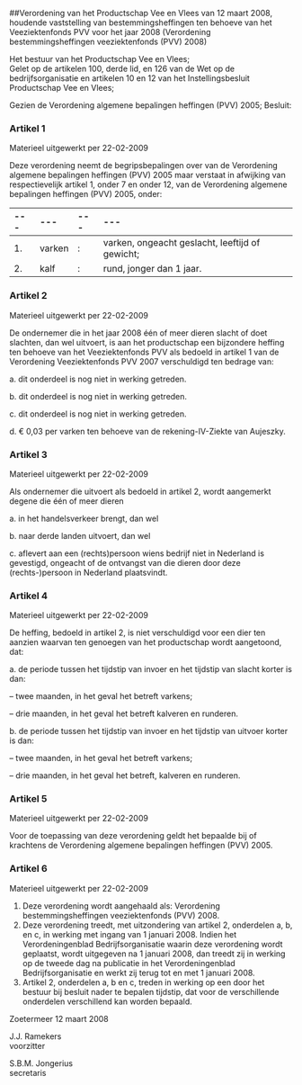 <meta http-equiv='Content-Type' content='text/html; charset=utf-8' />

##Verordening van het Productschap Vee en Vlees van 12 maart 2008, houdende vaststelling van bestemmingsheffingen ten behoeve van het Veeziektenfonds PVV voor het jaar 2008 (Verordening bestemmingsheffingen veeziektenfonds (PVV) 2008)

Het bestuur van het Productschap Vee en Vlees;  
Gelet op de artikelen 100, derde lid, en 126 van de Wet op de bedrijfsorganisatie en artikelen 10 en 12 van het Instellingsbesluit Productschap Vee en Vlees;

Gezien de Verordening algemene bepalingen heffingen (PVV) 2005;
Besluit:    

### Artikel  1  
Materieel uitgewerkt per 22-02-2009 

Deze verordening neemt de begripsbepalingen over van de Verordening algemene bepalingen heffingen (PVV) 2005 maar verstaat in afwijking van respectievelijk artikel 1, onder 7 en onder 12, van de Verordening algemene bepalingen heffingen (PVV) 2005, onder:  

| --- | --- | --- | --- |
|:---|:---|:---|:---|
| 1.  | varken  | :  | varken, ongeacht geslacht, leeftijd of gewicht;  |
| 2.  | kalf  | :  | rund, jonger dan 1 jaar.  |

### Artikel  2  
Materieel uitgewerkt per 22-02-2009 

De ondernemer die in het jaar 2008 één of meer dieren slacht of doet slachten, dan wel uitvoert, is aan het productschap een bijzondere heffing ten behoeve van het Veeziektenfonds PVV als bedoeld in artikel 1 van de Verordening Veeziektenfonds PVV 2007 verschuldigd ten bedrage van: 

a. dit onderdeel is nog niet in werking getreden.  

b. dit onderdeel is nog niet in werking getreden.  

c. dit onderdeel is nog niet in werking getreden.  

d. € 0,03 per varken ten behoeve van de rekening-IV-Ziekte van Aujeszky.   

### Artikel  3  
Materieel uitgewerkt per 22-02-2009 

Als ondernemer die uitvoert als bedoeld in artikel 2, wordt aangemerkt degene die één of meer dieren 

a. in het handelsverkeer brengt, dan wel  

b. naar derde landen uitvoert, dan wel  

c. aflevert aan een (rechts)persoon wiens bedrijf niet in Nederland is gevestigd, ongeacht of de ontvangst van die dieren door deze (rechts-)persoon in Nederland plaatsvindt.   

### Artikel  4  
Materieel uitgewerkt per 22-02-2009 

De heffing, bedoeld in artikel 2, is niet verschuldigd voor een dier ten aanzien waarvan ten genoegen van het productschap wordt aangetoond, dat: 

a. de periode tussen het tijdstip van invoer en het tijdstip van slacht korter is dan: 

– twee maanden, in het geval het betreft varkens;  

– drie maanden, in het geval het betreft kalveren en runderen.    

b. de periode tussen het tijdstip van invoer en het tijdstip van uitvoer korter is dan: 

– twee maanden, in het geval het betreft varkens;  

– drie maanden, in het geval het betreft, kalveren en runderen.     

### Artikel  5  
Materieel uitgewerkt per 22-02-2009 

Voor de toepassing van deze verordening geldt het bepaalde bij of krachtens de Verordening algemene bepalingen heffingen (PVV) 2005. 

### Artikel  6  
Materieel uitgewerkt per 22-02-2009 

1.  Deze verordening wordt aangehaald als: Verordening bestemmingsheffingen veeziektenfonds (PVV) 2008.   
2.  Deze verordening treedt, met uitzondering van artikel 2, onderdelen a, b, en c, in werking met ingang van 1 januari 2008. Indien het Verordeningenblad Bedrijfsorganisatie waarin deze verordening wordt geplaatst, wordt uitgegeven na 1 januari 2008, dan treedt zij in werking op de tweede dag na publicatie in het Verordeningenblad Bedrijfsorganisatie en werkt zij terug tot en met 1 januari 2008.   
3.  Artikel 2, onderdelen a, b en c, treden in werking op een door het bestuur bij besluit nader te bepalen tijdstip, dat voor de verschillende onderdelen verschillend kan worden bepaald.  

Zoetermeer 
12 maart 2008   

J.J. Ramekers  
voorzitter  

S.B.M. Jongerius  
secretaris    
